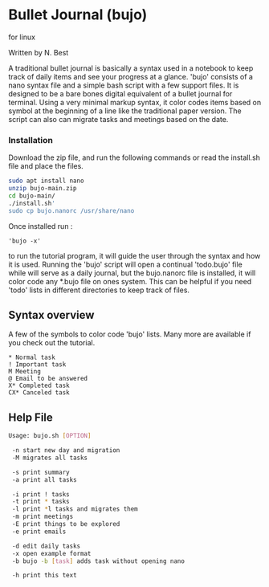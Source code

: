 # Bullet Journal (bujo)
for linux  

Written by N. Best

A traditional bullet journal is basically a syntax used in a notebook to keep track of daily items and see your progress at a glance.  'bujo' consists of a nano syntax file and a simple bash script with a few support files.  It is designed to be a bare bones digital equivalent of a bullet journal for terminal.  Using a very minimal markup syntax, it  color codes items based on symbol at the beginning of a line like the traditional paper version.  The script can also can migrate tasks and meetings based on the date.

### Installation 

Download the zip file, and run the following commands or read the install.sh file and place the files.

```sh
sudo apt install nano
unzip bujo-main.zip
cd bujo-main/
./install.sh'
sudo cp bujo.nanorc /usr/share/nano
```


Once installed run :
```
'bujo -x'
``` 
to run the tutorial program, it will guide the user through the syntax and how it is used.  Running the 'bujo' script will open a continual 'todo.bujo' file while will serve as a daily journal, but the bujo.nanorc file is installed, it will color code any *.bujo file on ones system.  This can be helpful if you need 'todo' lists in different directories to keep track of files.

## Syntax overview
A few of the symbols to color code 'bujo' lists.  Many more are available if you check out the tutorial.
```
* Normal task
! Important task
M Meeting
@ Email to be answered
X* Completed task
CX* Canceled task
```
## Help File
```sh
Usage: bujo.sh [OPTION]

 -n	start new day and migration
 -M	migrates all tasks

 -s	print summary
 -a	print all tasks

 -i	print ! tasks
 -t	print * tasks
 -l	print *l tasks and migrates them
 -m	print meetings
 -E	print things to be explored
 -e	print emails

 -d	edit daily tasks
 -x	open example format
 -b	bujo -b [task] adds task without opening nano

 -h	print this text
```
